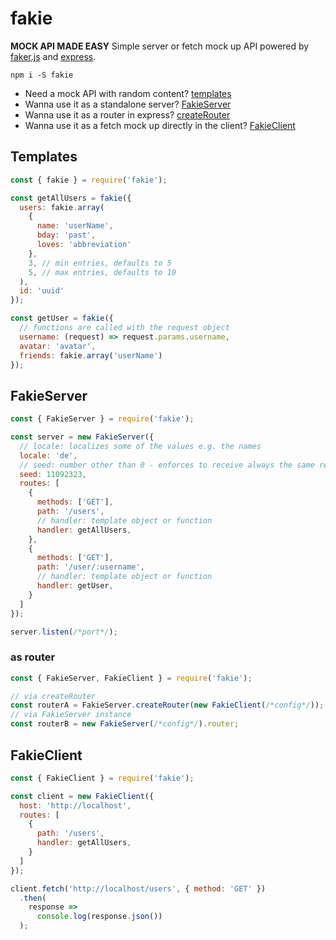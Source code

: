 # fakie

**MOCK API MADE EASY**
Simple server or fetch mock up API powered by [faker.js](https://github.com/Marak/faker.js) and [express](https://github.com/expressjs/express).

```
npm i -S fakie
```

- Need a mock API with random content? [templates](#templates)
- Wanna use it as a standalone server? [FakieServer](#FakieServer)
- Wanna use it as a router in express? [createRouter](#createRouter)
- Wanna use it as a fetch mock up directly in the client? [FakieClient](#FakieClient)


## Templates

``` javascript
const { fakie } = require('fakie');

const getAllUsers = fakie({
  users: fakie.array(
    {
      name: 'userName',
      bday: 'past',
      loves: 'abbreviation'
    },
    3, // min entries, defaults to 5
    5, // max entries, defaults to 10
  ),
  id: 'uuid'
});

const getUser = fakie({
  // functions are called with the request object
  username: (request) => request.params.username,
  avatar: 'avatar',
  friends: fakie.array('userName')
});
```

## FakieServer

``` javascript
const { FakieServer } = require('fakie');

const server = new FakieServer({
  // locale: localizes some of the values e.g. the names
  locale: 'de',
  // seed: number other than 0 - enforces to receive always the same results  !!! doesn't work with dates !!!
  seed: 11092323,
  routes: [
    {
      methods: ['GET'],
      path: '/users',
      // handler: template object or function
      handler: getAllUsers,
    },
    {
      methods: ['GET'],
      path: '/user/:username',
      // handler: template object or function
      handler: getUser,
    }
  ]
});

server.listen(/*port*/);
```

### as router

``` javascript
const { FakieServer, FakieClient } = require('fakie');

// via createRouter
const routerA = FakieServer.createRouter(new FakieClient(/*config*/));
// via FakieServer instance
const routerB = new FakieServer(/*config*/).router;
```


## FakieClient

``` javascript
const { FakieClient } = require('fakie');

const client = new FakieClient({
  host: 'http://localhost',
  routes: [
    {
      path: '/users',
      handler: getAllUsers,
    }
  ]
});

client.fetch('http://localhost/users', { method: 'GET' })
  .then(
    response =>
      console.log(response.json())
  );
```
